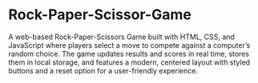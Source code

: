 # Rock-Paper-Scissor-Game
A web-based Rock-Paper-Scissors Game built with HTML, CSS, and JavaScript where players select a move to compete against a computer’s random choice. The game updates results and scores in real time, stores them in local storage, and features a modern, centered layout with styled buttons and a reset option for a user-friendly experience.

